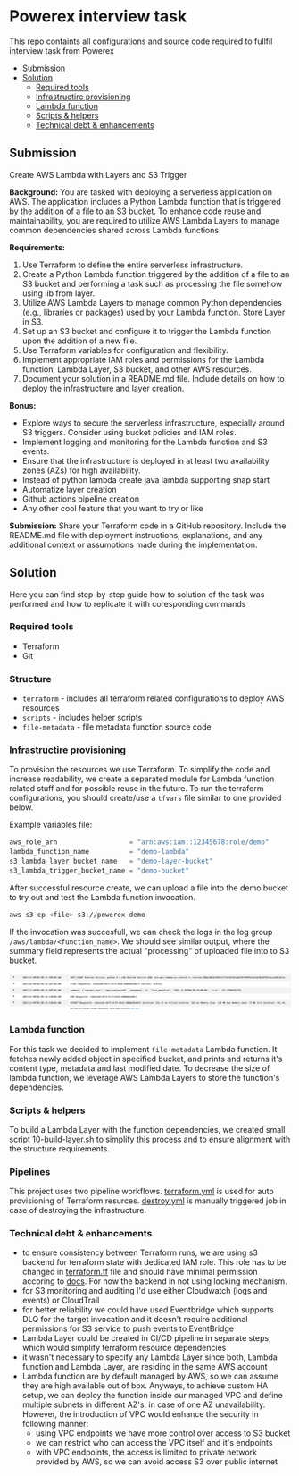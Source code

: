 # Powerex interview task

This repo containts all configurations and source code required to fullfil interview task from Powerex

- [Submission](#submission)
- [Solution](#solution)
  - [Required tools](#required-tools)
  - [Infrastructire provisioning](#infrastructire-provisioning)
  - [Lambda function](#lambda-function)
  - [Scripts & helpers](#scripts--helpers)
  - [Technical debt & enhancements](#technical-debt--enhancements)

## Submission

Create AWS Lambda with Layers and S3 Trigger

**Background:**
You are tasked with deploying a serverless application on AWS.
The application includes a Python Lambda function that is triggered by the addition of a file to an S3 bucket.
To enhance code reuse and maintainability, you are required to utilize AWS Lambda Layers to manage common dependencies shared across Lambda functions.

**Requirements:**

1. Use Terraform to define the entire serverless infrastructure.
2. Create a Python Lambda function triggered by the addition of a file to an S3 bucket and performing a task such as processing the file somehow using lib from layer.
3. Utilize AWS Lambda Layers to manage common Python dependencies (e.g., libraries or packages) used by your Lambda function. Store Layer in S3.
4. Set up an S3 bucket and configure it to trigger the Lambda function upon the addition of a new file.
5. Use Terraform variables for configuration and flexibility.
6. Implement appropriate IAM roles and permissions for the Lambda function, Lambda Layer, S3 bucket, and other AWS resources.
7. Document your solution in a README.md file. Include details on how to deploy the infrastructure and layer creation.

**Bonus:**

- Explore ways to secure the serverless infrastructure, especially around S3 triggers. Consider using bucket policies and IAM roles.
- Implement logging and monitoring for the Lambda function and S3 events.
- Ensure that the infrastructure is deployed in at least two availability zones (AZs) for high availability.
- Instead of python lambda create java lambda supporting snap start
- Automatize layer creation
- Github actions pipeline creation
- Any other cool feature that you want to try or like

**Submission:**
Share your Terraform code in a GitHub repository. Include the README.md file with deployment instructions, explanations, and any additional context or assumptions made during the implementation.

## Solution

Here you can find step-by-step guide how to solution of the task was performed and how to replicate it with coresponding commands

### Required tools

- Terraform
- Git

### Structure

- `terraform` - includes all terraform related configurations to deploy AWS resources
- `scripts` - includes helper scripts
- `file-metadata` - file metadata function source code

### Infrastructire provisioning

To provision the resources we use Terraform. To simplify the code and increase readability, we create a separated module for Lambda function related stuff and for possible reuse in the future. To run the terraform configurations, you should create/use a `tfvars` file similar to one provided below.

Example variables file:

```terraform
aws_role_arn                  = "arn:aws:iam::12345678:role/demo"
lambda_function_name          = "demo-lambda"
s3_lambda_layer_bucket_name   = "demo-layer-bucket"
s3_lambda_trigger_bucket_name = "demo-bucket"
```

After successful resource create, we can upload a file into the demo bucket to try out and test the Lambda function invocation.

```bash
aws s3 cp <file> s3://powerex-demo
```

If the invocation was succesfull, we can check the logs in the log group `/aws/lambda/<function_name>`. We should see similar output, where the summary field represents the actual "processing" of uploaded file into to S3 bucket.

![log_output](image.png)

### Lambda function

For this task we decided to implement `file-metadata` Lambda function. It fetches newly added object in specified bucket, and prints and returns it's content type, metadata and last modified date. To decrease the size of lambda function, we leverage AWS Lambda Layers to store the function's dependencies.

### Scripts & helpers

To build a Lambda Layer with the function dependencies, we created small script [10-build-layer.sh](./scripts/10-build-layer.sh) to simplify this process and to ensure alignment with the structure requirements.

### Pipelines

This project uses two pipeline workflows. [terraform.yml](./.github/workflows/terraform.yml) is used for auto provisioning of Terraform resurces. [destroy.yml](./.github/workflows/destroy.yml) is manually triggered job in case of destroying the infrastructure.

### Technical debt & enhancements

- to ensure consistency between Terraform runs, we are using s3 backend for terraform state with dedicated IAM role. This role has to be changed in [terraform.tf](./terraform/terraform.tf#L17) file and should have minimal permission accoring to [docs](https://developer.hashicorp.com/terraform/language/settings/backends/s3#s3-bucket-permissions). For now the backend in not using locking mechanism.
- for S3 monitoring and auditing I'd use either Cloudwatch (logs and events) or CloudTrail
- for better reliability we could have used Eventbridge which supports DLQ for the target invocation and it doesn't require additional permissions for S3 service to push events to EventBridge
- Lambda Layer could be created in CI/CD pipeline in separate steps, which would simplify terraform resource dependencies
- it wasn't necessary to specify any Lambda Layer since both, Lambda function and Lambda Layer, are residing in the same AWS account
- Lambda function are by default managed by AWS, so we can assume they are high available out of box. Anyways, to achieve custom HA setup, we can deploy the function inside our managed VPC and define multiple subnets in different AZ's, in case of one AZ unavailability. However, the introduction of VPC would enhance the security in following manner:
  - using VPC endpoints we have more control over access to S3 bucket
  - we can restrict who can access the VPC itself and it's endpoints
  - with VPC endpoints, the access is limited to private network provided by AWS, so we can avoid access S3 over public internet
